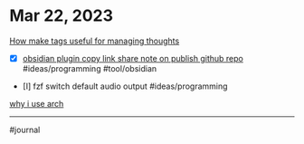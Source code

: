 # Mar 22, 2023

[How make tags useful for managing thoughts](How%20make%20tags%20useful%20for%20managing%20thoughts.md)

- [x] [obsidian plugin copy link share note on publish github repo](obsidian%20plugin%20copy%20link%20share%20note%20on%20publish%20github%20repo.md) #ideas/programming #tool/obsidian 
- [I] fzf switch default audio output #ideas/programming 

[why i use arch](why%20i%20use%20arch.md)

---

#journal